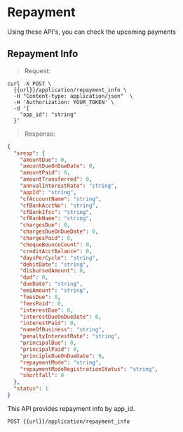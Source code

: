# Repayment

Using these API's, you can check the upcoming payments

## Repayment Info

> Request:

```shell
curl -X POST \
  {{url}}/application/repayment_info \
  -H "Content-type: application/json"  \
  -H 'Authorization: YOUR_TOKEN' \
  -d '{
    "app_id": "string"
  }'
```

> Response:

```json
{
  "sresp": {
    "amountDue": 0,
    "amountDueOnDueDate": 0,
    "amountPaid": 0,
    "amountTransferred": 0,
    "annualInterestRate": "string",
    "appId": "string",
    "cfAccountName": "string",
    "cfBankAcctNo": "string",
    "cfBankIfsc": "string",
    "cfBankName": "string",
    "chargesDue": 0,
    "chargesDueOnDueDate": 0,
    "chargesPaid": 0,
    "chequeBounceCount": 0,
    "creditAcctBalance": 0,
    "daysPerCycle": "string",
    "debitDate": "string",
    "disbursedAmount": 0,
    "dpd": 0,
    "dueDate": "string",
    "emiAmount": "string",
    "feesDue": 0,
    "feesPaid": 0,
    "interestDue": 0,
    "interestDueOnDueDate": 0,
    "interestPaid": 0,
    "nameOfBusiness": "string",
    "penaltyInterestRate": "string",
    "principalDue": 0,
    "principalPaid": 0,
    "principleDueOnDueDate": 0,
    "repaymentMode": "string",
    "repaymentModeRegistrationStatus": "string",
    "shortfall": 0
  },
  "status": 1
}
```

This API provides repayment info by app_id.

`POST {{url}}/application/repayment_info`
